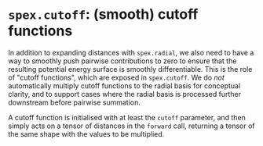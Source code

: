 # `spex.cutoff`: (smooth) cutoff functions

In addition to expanding distances with `spex.radial`, we also need to have a way to smoothly push pairwise contributions to zero to ensure that the resulting potential energy surface is smoothly differentiable. This is the role of "cutoff functions", which are exposed in `spex.cutoff`. We do *not* automatically multiply cutoff functions to the radial basis for conceptual clarity, and to support cases where the radial basis is processed further downstream before pairwise summation.

A cutoff function is initialised with at least the `cutoff` parameter, and then simply acts on a tensor of distances in the `forward` call, returning a tensor of the same shape with the values to be multiplied.
